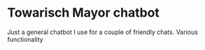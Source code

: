 # Towarisch Mayor chatbot

Just a general chatbot I use for a couple of friendly chats. Various functionality
